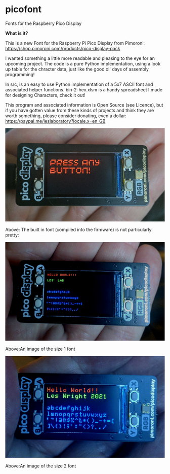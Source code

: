 # picofont
Fonts for the Raspberry Pico Display

**What is it?**

This is a new Font for the Raspberry Pi Pico Display from Pimoroni: https://shop.pimoroni.com/products/pico-display-pack

I wanted something a little more readable and pleasing to the eye for an upcoming project.
The code is a pure Python implementation, using a look up table for the chracter data, just like the good ol' days of assembly programming!

In src, is an easy to use Python implementation of a 5x7 ASCII font and associated helper functions.
bin-2-hex.xlsm is a handy spreadsheet I made for designing Characters, check it out!

This program and associated information is Open Source (see Licence), but if you have gotten value from these kinds of projects and think they are worth something, please consider donating, even a dollar: https://paypal.me/leslaboratory?locale.x=en_GB


![Screenshot](media/orig.png)

Above: The built in font (compiled into the firmware) is not particularly pretty:

![Screenshot](media/pico.png)

Above:An image of the size 1 font

![Screenshot](media/mini.png)

Above:An image of the size 2 font
